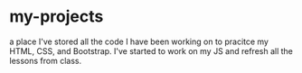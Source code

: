# my-projects
a place I've stored all the code I have been working on to pracitce my HTML, CSS, and Bootstrap. 
I've started to work on my JS and refresh all the lessons from class. 
